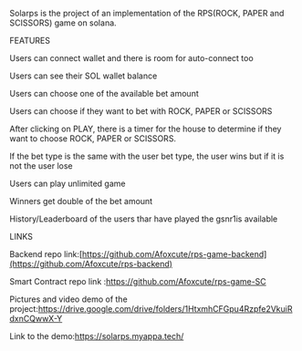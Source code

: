 Solarps is the project of an implementation of the RPS(ROCK, PAPER and SCISSORS) game on solana.

FEATURES

Users can connect wallet and there is room for auto-connect too 

Users can see their SOL wallet balance

Users can choose one of the available bet amount

Users can choose if they want to bet with ROCK, PAPER or SCISSORS

After clicking on PLAY, there is a timer for the house to determine if they want to choose ROCK, PAPER or SCISSORS.

If the bet type is the same with the user bet type, the user wins but if it is not the user lose

Users can play unlimited game

Winners get double of the bet amount 

History/Leaderboard of the users thar have played the gsnr1is available 

   LINKS
   
   Backend repo link:[https://github.com/Afoxcute/rps-game-backend](https://github.com/Afoxcute/rps-backend)

   
   Smart Contract repo link :https://github.com/Afoxcute/rps-game-SC

   
   Pictures and video demo of the project:https://drive.google.com/drive/folders/1HtxmhCFGpu4Rzpfe2VkuiRdxnCQwwX-Y

   Link to the demo:https://solarps.myappa.tech/
